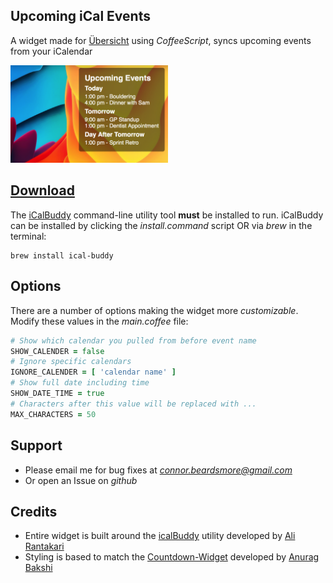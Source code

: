 ## Upcoming iCal Events

A widget made for [Übersicht](http://tracesof.net/uebersicht/) using *CoffeeScript*, syncs upcoming events from your iCalendar  

<img src="screenshot.png" width="50%" height="50%">

## [Download](https://github.com/cbeardsmore/Upcoming-iCal-Events/raw/master/Upcoming-iCal-Events.widget.zip)

The [iCalBuddy](http://hasseg.org/icalBuddy/) command-line utility tool **must** be installed to run. iCalBuddy can be installed by clicking the *install.command* script OR via *brew* in the terminal:

```
brew install ical-buddy
```

## Options

There are a number of options making the widget more *customizable*. Modify these values in the *main.coffee* file:

```coffeescript
# Show which calendar you pulled from before event name
SHOW_CALENDER = false
# Ignore specific calendars
IGNORE_CALENDER = [ 'calendar name' ]
# Show full date including time
SHOW_DATE_TIME = true
# Characters after this value will be replaced with ...
MAX_CHARACTERS = 50
```

## Support

- Please email me for bug fixes at *connor.beardsmore@gmail.com*
- Or open an Issue on *github*

## Credits

- Entire widget is built around the [icalBuddy](http://hasseg.org/icalBuddy/) utility developed by [Ali Rantakari](https://github.com/ali-rantakari)  
- Styling is based to match the [Countdown-Widget](https://github.com/anuragbakshi/Countdown-Widget/tree/8619663c8da9827064369c9990a9c110afa8911c) developed by [Anurag Bakshi](https://github.com/anuragbakshi)
